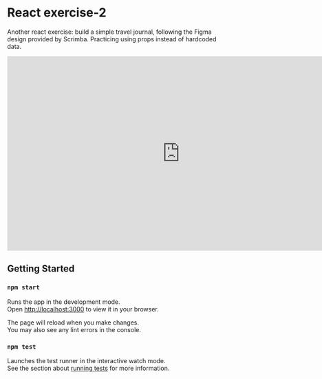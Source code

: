 # React exercise-2

Another react exercise: build a simple travel journal, following the Figma design provided by Scrimba. Practicing using props instead of hardcoded data.

<iframe style="border: 1px solid rgba(0, 0, 0, 0.1);" width="800" height="450" src="https://www.figma.com/embed?embed_host=share&url=https%3A%2F%2Fwww.figma.com%2Ffile%2FBJdbSvc002Jc2FMjSLCtkO%2FTravel-Journal-(Copy)%3Fnode-id%3D0%253A1" allowfullscreen></iframe>

## Getting Started

### `npm start`

Runs the app in the development mode.\
Open [http://localhost:3000](http://localhost:3000) to view it in your browser.

The page will reload when you make changes.\
You may also see any lint errors in the console.

### `npm test`

Launches the test runner in the interactive watch mode.\
See the section about [running tests](https://facebook.github.io/create-react-app/docs/running-tests) for more information.


